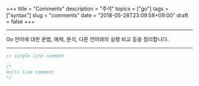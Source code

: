 +++
title = "Comments"
description = "주석"
topics = ["go"]
tags = ["syntax"]
slug = "comments"
date = "2018-05-28T23:09:58+09:00"
draft = false
+++

---

Go 언어에 대한 문법, 예제, 분석, 다른 언어와의 실행 비교 등을 정리합니다.

---

```go
// single line comment

/*
multi line comment
*/
```

